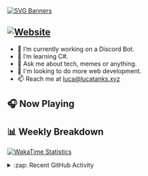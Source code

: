 [![SVG Banners](https://svg-banners-lucatanks.vercel.app/api?type=typeWriter&text1=👋%20Hello%20there,%20I'm%20Luca&width=1000&height=200)](https://lucatanks.xyz)

[![Website](https://img.shields.io/website?down_color=red&down_message=Offline&label=Website&up_color=green&up_message=Online&url=https%3A%2F%2Flucatanks.xyz)](https://lucatanks.xyz)
---

- 🔭 I’m currently working on a Discord Bot. 
- 🌱 I’m learning C#. 
- 💬 Ask me about tech, memes or anything. 
- 🧠 I'm looking to do more web development.  
- 📫 Reach me at luca@lucatanks.xyz

## 🎧 Now Playing

## 📊 Weekly Breakdown

[![WakaTime Statistics](https://luca-readme-stats.vercel.app/api/wakatime?username=LucaTanks&theme=luca&langs_count=5)](https://lucatanks.xyz)

<details>
  <summary>:zap: Recent GitHub Activity</summary>
  <br/>
<!--START_SECTION:activity-->
1. 💪 Opened PR [#1](https://github.com/harryy-0/hSpawn/pull/1) in [harryy-0/hSpawn](https://github.com/harryy-0/hSpawn)
2. 💪 Opened PR [#1](https://github.com/garryspins/garryspins/pull/1) in [garryspins/garryspins](https://github.com/garryspins/garryspins)
3. 💪 Opened PR [#2](https://github.com/FelixKLG/FelixKLG/pull/2) in [FelixKLG/FelixKLG](https://github.com/FelixKLG/FelixKLG)
4. ❗️ Opened issue [#1](https://github.com/garryspins/gmod-test-stuff/issues/1) in [garryspins/gmod-test-stuff](https://github.com/garryspins/gmod-test-stuff)
5. ❗️ Closed issue [#1004](https://github.com/anuraghazra/github-readme-stats/issues/1004) in [anuraghazra/github-readme-stats](https://github.com/anuraghazra/github-readme-stats)
<!--END_SECTION:activity-->
</details>
